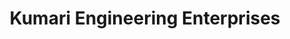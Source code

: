 ---
title: "Kumari Engineering Enterprises"
url: /nagercoil/kumari-engineering-enterprises/
shop: Elektrisch
---